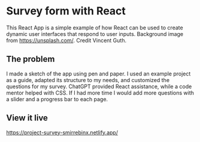 # Survey form with React

This React App is a simple example of how React can be used to create dynamic user interfaces that respond to user inputs.
Background image from https://unsplash.com/. Credit Vincent Guth.


## The problem

I made a sketch of the app using pen and paper. I used an example project as a guide, adapted its structure to my needs, and customized the questions for my survey. ChatGPT provided React assistance, while a code mentor helped with CSS. If I had more time I would add more questions with a slider and a progress bar to each page. 

## View it live

https://project-survey-smirrebinx.netlify.app/
